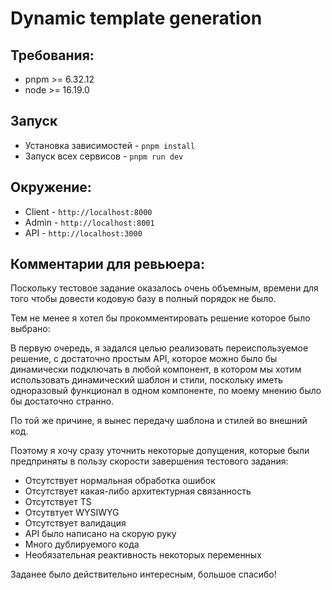 # Dynamic template generation

## Требования:
- pnpm >= 6.32.12
- node >= 16.19.0

## Запуск
- Установка зависимостей - `pnpm install`
- Запуск всех сервисов - `pnpm run dev`

## Окружение:
- Client - `http://localhost:8000`
- Admin - `http://localhost:8001`
- API - `http://localhost:3000`

## Комментарии для ревьюера:
Поскольку тестовое задание оказалось очень объемным, времени для того чтобы довести кодовую базу в полный порядок не было.

Тем не менее я хотел бы прокомментировать решение которое было выбрано:

В первую очередь, я задался целью реализовать переиспользуемое решение, с достаточно простым API, которое можно было бы динамически подключать в любой компонент, в котором мы хотим использовать динамический шаблон и стили,
поскольку иметь одноразовый функционал в одном компоненте, по моему мнению было бы достаточно странно.

По той же причине, я вынес передачу шаблона и стилей во внешний код. 

Поэтому я хочу сразу уточнить некоторые допущения, которые были предприняты в пользу скорости завершения тестового задания:
- Отсутствует нормальная обработка ошибок
- Отсутствует какая-либо архитектурная связанность
- Отсутствует TS
- Отсутвтует WYSIWYG
- Отсутствует валидация
- API было написано на скорую руку
- Много дублируемого кода
- Необязательная реактивность некоторых переменных

Заданее было действительно интересным, большое спасибо!

